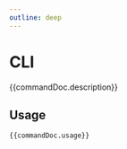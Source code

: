 ```yaml
---
outline: deep
---
```

# CLI

<script setup lang="ts">
import {data as docs} from "./cli.data.js";
const commandDoc = docs.index;
</script>

{{commandDoc.description}}

## Usage
```shell-vue
{{commandDoc.usage}}
```
<div v-html="commandDoc.options"></div>
